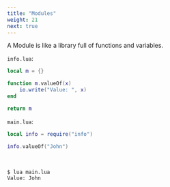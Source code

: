 ```yaml
---
title: "Modules"
weight: 21
next: true
---
```


A Module is like a library full of functions and variables.

`info.lua`:

```lua
local m = {}

function m.valueOf(x)
    io.write("Value: ", x)
end

return m
```

`main.lua`:

```lua
local info = require("info")

info.valueOf("John")
```

<br>

```bash {.output}
$ lua main.lua
Value: John
```
